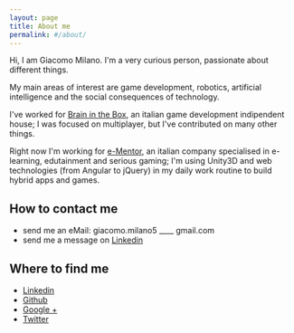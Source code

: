 ```yaml
---
layout: page
title: About me
permalink: #/about/
---
```


Hi, I am Giacomo Milano. I'm a very curious person, passionate about different things.

My main areas of interest are game development, robotics, artificial intelligence and the social consequences of technology.

I've worked for [Brain in the Box][bitbgames], an italian game development indipendent house; I was focused on multiplayer, but I've contributed on many other things.

Right now I'm working for [e-Mentor][ementor], an italian company specialised in e-learning, edutainment and serious gaming; I'm using Unity3D and web technologies (from Angular to jQuery) in my daily work routine to build hybrid apps and games.


## How to contact me
- send me an eMail: giacomo.milano5 ____ gmail.com
- send me a message on [Linkedin][linkedin]

## Where to find me
- [Linkedin][linkedin]
- [Github][github]
- [Google +][google+]
- [Twitter][twitter]

[linkedin]: https://www.linkedin.com/in/giacomomilano
[github]: https://github.com/jackMilano
[google+]: https://plus.google.com/+GiacomoMilano89
[twitter]: https://twitter.com/Giacomo_Milano
[bitbgames]: http://bitbgames.com/
[ementor]: http://www.e-mentor.it/
